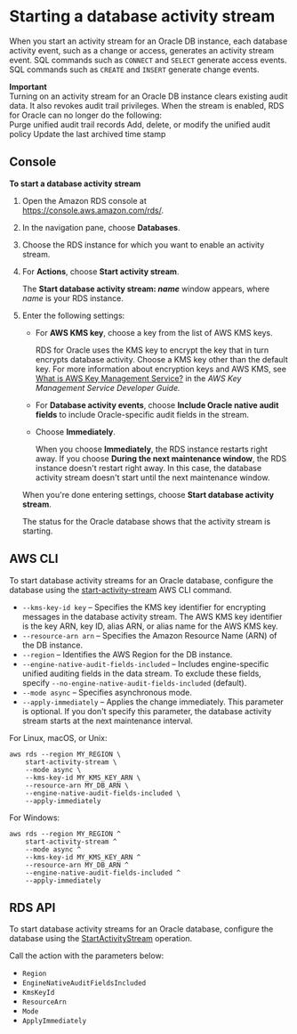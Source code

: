 # Starting a database activity stream<a name="DBActivityStreams.Enabling"></a>

When you start an activity stream for an Oracle DB instance, each database activity event, such as a change or access, generates an activity stream event\. SQL commands such as `CONNECT` and `SELECT` generate access events\. SQL commands such as `CREATE` and `INSERT` generate change events\.

**Important**  
Turning on an activity stream for an Oracle DB instance clears existing audit data\. It also revokes audit trail privileges\. When the stream is enabled, RDS for Oracle can no longer do the following:  
Purge unified audit trail records
Add, delete, or modify the unified audit policy
Update the last archived time stamp

## Console<a name="DBActivityStreams.Enabling-collapsible-section-E1"></a>

**To start a database activity stream**

1. Open the Amazon RDS console at [https://console\.aws\.amazon\.com/rds/](https://console.aws.amazon.com/rds/)\.

1. In the navigation pane, choose **Databases**\.

1. Choose the RDS instance for which you want to enable an activity stream\.

1. For **Actions**, choose **Start activity stream**\. 

   The **Start database activity stream: *name*** window appears, where *name* is your RDS instance\.

1. Enter the following settings:
   + For **AWS KMS key**, choose a key from the list of AWS KMS keys\.

     RDS for Oracle uses the KMS key to encrypt the key that in turn encrypts database activity\. Choose a KMS key other than the default key\. For more information about encryption keys and AWS KMS, see [What is AWS Key Management Service?](https://docs.aws.amazon.com/kms/latest/developerguide/overview.html) in the *AWS Key Management Service Developer Guide\.*
   + For **Database activity events**, choose **Include Oracle native audit fields** to include Oracle\-specific audit fields in the stream\.
   + Choose **Immediately**\.

     When you choose **Immediately**, the RDS instance restarts right away\. If you choose **During the next maintenance window**, the RDS instance doesn't restart right away\. In this case, the database activity stream doesn't start until the next maintenance window\.

   When you're done entering settings, choose **Start database activity stream**\.

   The status for the Oracle database shows that the activity stream is starting\. 

## AWS CLI<a name="DBActivityStreams.Enabling-collapsible-section-E2"></a>

To start database activity streams for an Oracle database, configure the database using the [start\-activity\-stream](https://docs.aws.amazon.com/cli/latest/reference/rds/start-activity-stream.html) AWS CLI command\.
+ `--kms-key-id key` – Specifies the KMS key identifier for encrypting messages in the database activity stream\. The AWS KMS key identifier is the key ARN, key ID, alias ARN, or alias name for the AWS KMS key\.
+ `--resource-arn arn` – Specifies the Amazon Resource Name \(ARN\) of the DB instance\.
+ `--region` – Identifies the AWS Region for the DB instance\.
+ `--engine-native-audit-fields-included` – Includes engine\-specific unified auditing fields in the data stream\. To exclude these fields, specify `--no-engine-native-audit-fields-included` \(default\)\.
+ `--mode async` – Specifies asynchronous mode\.
+ `--apply-immediately` – Applies the change immediately\. This parameter is optional\. If you don't specify this parameter, the database activity stream starts at the next maintenance interval\.

For Linux, macOS, or Unix:

```
aws rds --region MY_REGION \
    start-activity-stream \
    --mode async \
    --kms-key-id MY_KMS_KEY_ARN \
    --resource-arn MY_DB_ARN \
    --engine-native-audit-fields-included \
    --apply-immediately
```

For Windows:

```
aws rds --region MY_REGION ^
    start-activity-stream ^
    --mode async ^
    --kms-key-id MY_KMS_KEY_ARN ^
    --resource-arn MY_DB_ARN ^
    --engine-native-audit-fields-included ^
    --apply-immediately
```

## RDS API<a name="DBActivityStreams.Enabling-collapsible-section-E3"></a>

To start database activity streams for an Oracle database, configure the database using the [StartActivityStream](https://docs.aws.amazon.com/AmazonRDS/latest/APIReference/API_StartActivityStream.html) operation\.

Call the action with the parameters below:
+ `Region`
+ `EngineNativeAuditFieldsIncluded`
+ `KmsKeyId`
+ `ResourceArn`
+ `Mode`
+ `ApplyImmediately`